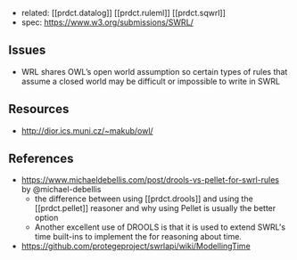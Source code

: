 

- related: [[prdct.datalog]] [[prdct.ruleml]] [[prdct.sqwrl]]
- spec: https://www.w3.org/submissions/SWRL/


## Issues

- WRL shares OWL’s open world assumption so certain types of rules that assume a closed world may be difficult or impossible to write in SWRL

## Resources

- http://dior.ics.muni.cz/~makub/owl/

## References

- https://www.michaeldebellis.com/post/drools-vs-pellet-for-swrl-rules by @michael-debellis
  - the difference between using [[prdct.drools]] and using the [[prdct.pellet]] reasoner and why using Pellet is usually the better option
  - Another excellent use of DROOLS is that it is used to extend SWRL's time built-ins to implement the   for reasoning about time.
- https://github.com/protegeproject/swrlapi/wiki/ModellingTime

